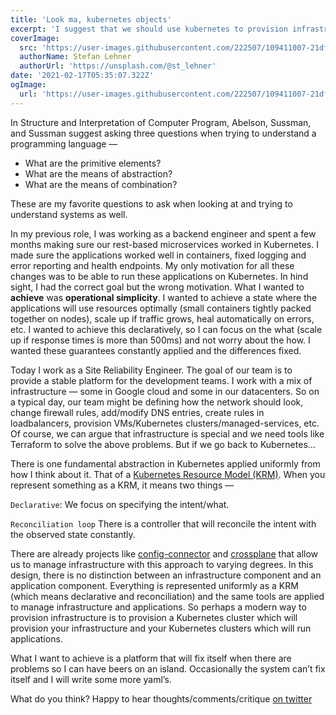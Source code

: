 ```yaml
---
title: 'Look ma, kubernetes objects'
excerpt: 'I suggest that we should use kubernetes to provision infrastructure so that we can build a platform that fixes itself when there are problems and we can spend the idle time on an island.'
coverImage:
  src: 'https://user-images.githubusercontent.com/222507/109411007-21dfad00-799f-11eb-8ac8-b89cd3f8c2c0.jpg'
  authorName: Stefan Lehner
  authorUrl: 'https://unsplash.com/@st_lehner'
date: '2021-02-17T05:35:07.322Z'
ogImage:
  url: 'https://user-images.githubusercontent.com/222507/109411007-21dfad00-799f-11eb-8ac8-b89cd3f8c2c0.jpg'
---
```


In Structure and Interpretation of Computer Program, Abelson, Sussman, and Sussman suggest asking three questions when trying to understand a programming language —

- What are the primitive elements?
- What are the means of abstraction?
- What are the means of combination?

These are my favorite questions to ask when looking at and trying to understand systems as well.

In my previous role, I was working as a backend engineer and spent a few months making sure our rest-based microservices worked in Kubernetes. I made sure the applications worked well in containers, fixed logging and error reporting and health endpoints. My only motivation for all these changes was to be able to run these applications on Kubernetes. In hind sight, I had the correct goal but the wrong motivation. What I wanted to **achieve** was **operational simplicity**. I wanted to achieve a state where the applications will use resources optimally (small containers tightly packed together on nodes), scale up if traffic grows, heal automatically on errors, etc. I wanted to achieve this declaratively, so I can focus on the what (scale up if response times is more than 500ms) and not worry about the how. I wanted these guarantees constantly applied and the differences fixed.

Today I work as a Site Reliability Engineer. The goal of our team is to provide a stable platform for the development teams. I work with a mix of infrastructure — some in Google cloud and some in our datacenters. So on a typical day, our team might be defining how the network should look, change firewall rules, add/modify DNS entries, create rules in loadbalancers, provision VMs/Kubernetes clusters/managed-services, etc. Of course, we can argue that infrastructure is special and we need tools like Terraform to solve the above problems. But if we go back to Kubernetes…

There is one fundamental abstraction in Kubernetes applied uniformly from how I think about it. That of a [Kubernetes Resource Model (KRM)](https://github.com/kubernetes/community/blob/master/contributors/design-proposals/architecture/resource-management.md). When you represent something as a KRM, it means two things —

`Declarative`: We focus on specifying the intent/what.

`Reconciliation loop` There is a controller that will reconcile the intent with the observed state constantly.

There are already projects like [config-connector](https://cloud.google.com/config-connector/docs/overview) and [crossplane](https://github.com/crossplane/crossplane) that allow us to manage infrastructure with this approach to varying degrees. In this design, there is no distinction between an infrastructure component and an application component. Everything is represented uniformly as a KRM (which means declarative and reconciliation) and the same tools are applied to manage infrastructure and applications. So perhaps a modern way to provision infrastructure is to provision a Kubernetes cluster which will provision your infrastructure and your Kubernetes clusters which will run applications.

What I want to achieve is a platform that will fix itself when there are problems so I can have beers on an island. Occasionally the system can’t fix itself and I will write some more yaml’s.

What do you think? Happy to hear thoughts/comments/critique [on twitter](https://twitter.com/caulagi)
